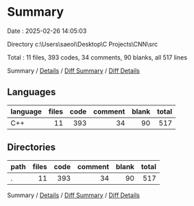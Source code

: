 # Summary

Date : 2025-02-26 14:05:03

Directory c:\\Users\\saeol\\Desktop\\C Projects\\CNN\\src

Total : 11 files,  393 codes, 34 comments, 90 blanks, all 517 lines

Summary / [Details](details.md) / [Diff Summary](diff.md) / [Diff Details](diff-details.md)

## Languages
| language | files | code | comment | blank | total |
| :--- | ---: | ---: | ---: | ---: | ---: |
| C++ | 11 | 393 | 34 | 90 | 517 |

## Directories
| path | files | code | comment | blank | total |
| :--- | ---: | ---: | ---: | ---: | ---: |
| . | 11 | 393 | 34 | 90 | 517 |

Summary / [Details](details.md) / [Diff Summary](diff.md) / [Diff Details](diff-details.md)